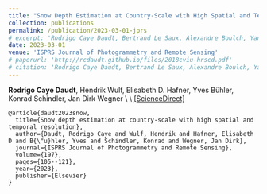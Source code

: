 ```yaml
---
title: "Snow Depth Estimation at Country-Scale with High Spatial and Temporal Resolution"
collection: publications
permalink: /publication/2023-03-01-jprs
# excerpt: 'Rodrigo Caye Daudt, Bertrand Le Saux, Alexandre Boulch, Yann Gousseau.'
date: 2023-03-01
venue: 'ISPRS Journal of Photogrammetry and Remote Sensing'
# paperurl: 'http://rcdaudt.github.io/files/2018cviu-hrscd.pdf'
# citation: 'Rodrigo Caye Daudt, Bertrand Le Saux, Alexandre Boulch, Yann Gousseau'
---
```



**Rodrigo Caye Daudt**, Hendrik Wulf, Elisabeth D. Hafner, Yves Bühler, Konrad Schindler, Jan Dirk Wegner
\\
\\
[[ScienceDirect]](https://www.sciencedirect.com/science/article/pii/S0924271623000230) 

```
@article{daudt2023snow,
  title={Snow depth estimation at country-scale with high spatial and temporal resolution},
  author={Daudt, Rodrigo Caye and Wulf, Hendrik and Hafner, Elisabeth D and B{\"u}hler, Yves and Schindler, Konrad and Wegner, Jan Dirk},
  journal={ISPRS Journal of Photogrammetry and Remote Sensing},
  volume={197},
  pages={105--121},
  year={2023},
  publisher={Elsevier}
}
```
